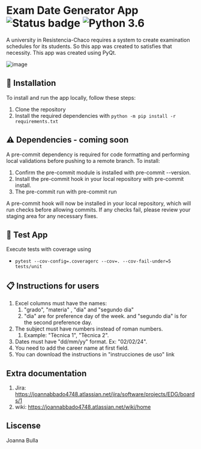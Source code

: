 # Exam Date Generator App ![Status badge](https://img.shields.io/badge/status-in%20progress-yellow) ![Python 3.6](https://img.shields.io/badge/python-3.12-blue.svg)
A university in Resistencia-Chaco requires a system to create examination schedules for its students. So this app was created to satisfies that necessity.
This app was created using PyQt.

![image](https://github.com/Joabulla07/Exam-Generator-App/assets/40646853/dd6474be-5166-4919-a778-329aad6f9524)




## 🚀 Installation

To install and run the app locally, follow these steps:
1. Clone the repository
2. Install the required dependencies with `python -m pip install -r requirements.txt`


## ⚠️ Dependencies - coming soon
A pre-commit dependency is required for code formatting and performing local validations before pushing to a remote branch. To install:

1. Confirm the pre-commit module is installed with pre-commit --version.
2. Install the pre-commit hook in your local repository with pre-commit install.
3. The pre-commit run with pre-commit run

A pre-commit hook will now be installed in your local repository, which will run checks before allowing commits. If any checks fail, please review your staging area for any necessary fixes.

## 💊 Test App
Execute tests with coverage using
- `pytest --cov-config=.coveragerc --cov=. --cov-fail-under=5 tests/unit`


## 📋  Instructions for users

1. Excel columns must have the names:
   1. "grado", "materia" , "dia" and "segundo dia"
   2. "dia" are for preference day of the week. and "segundo dia" is for the second preference day.
2. The subject must have numbers instead of roman numbers.
   1. Example: "Tècnica 1", "Tècnica 2".
3. Dates must have "dd/mm/yy" format. Ex: "02/02/24".
4. You need to add the career name at first field.
5. You can download the instructions in "instrucciones de uso" link

## Extra documentation
1. Jira: https://joannabbado4748.atlassian.net/jira/software/projects/EDG/boards/1
2. wiki: https://joannabbado4748.atlassian.net/wiki/home


## Liscense
Joanna Bulla
